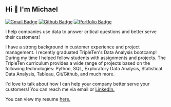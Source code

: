 ## Hi 👋 I'm Michael
[![Gmail Badge](https://img.shields.io/badge/-mmargida@gmail.com-c14438?style=flat&logo=Gmail&logoColor=white&link=mailto:mmargida@gmail.com)](mailto:mmargida@gmail.com) 
[![Github Badge](https://img.shields.io/badge/-AcePine-grey?style=flat&logo=github&logoColor=white&link=https://github.com/AcePine/)](https://www.github.com/AcePine/) [![Portfolio Badge](https://img.shields.io/badge/portfolio-web-blue?style=flat&link=https://github.com/AcePine/)](https://github.com/AcePine/) <p align='left'> I help companies use data to answer critical questions and better serve their customers!

I have a strong background in customer experience and project management. I recently graduated TripleTen's Data Analysis bootcamp! During my time I helped fellow students with assignments and projects. The TripleTen curriculum provides a wide range of projects based on the following technologies: Python, SQL, Exploratory Data Analysis, Statistical Data Analysis, Tableau, Git/Github, and much more.

I'd love to talk about how I can help your company better serve your customers! You can reach me via email or <a href='https://www.linkedin.com/in/michael-margida/' target=_blank><u>LinkedIn</u>.</a></p></p><p align='left'> You can view my resume <a href='https://docs.google.com/document/d/1ZYePxbo43fluX49rQ4IpFIQIMLjj3o_y9rZIeFcxAn0/edit?usp=sharing' target=_blank><u>here</u>.</a></p>

<!--
**AcePine/AcePine** is a ✨ _special_ ✨ repository because its `README.md` (this file) appears on your GitHub profile.

Here are some ideas to get you started:

- 🔭 I’m currently working on ...
- 🌱 I’m currently learning ...
- 👯 I’m looking to collaborate on ...
- 🤔 I’m looking for help with ...
- 💬 Ask me about ...
- 📫 How to reach me: ...
- 😄 Pronouns: ...
- ⚡ Fun fact: ...
-->
